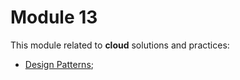# Module 13

This module related to **cloud** solutions and practices:
* [Design Patterns](cloud-design-patterns.md);